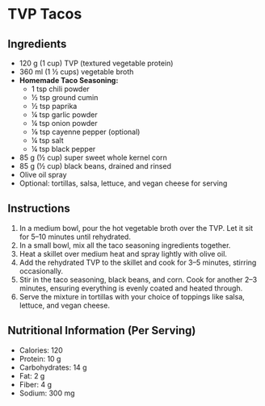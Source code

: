 # TVP Tacos

## Ingredients
- 120 g (1 cup) TVP (textured vegetable protein)
- 360 ml (1 ½ cups) vegetable broth
- **Homemade Taco Seasoning:**
  - 1 tsp chili powder
  - ½ tsp ground cumin
  - ½ tsp paprika
  - ¼ tsp garlic powder
  - ¼ tsp onion powder
  - ⅛ tsp cayenne pepper (optional)
  - ¼ tsp salt
  - ¼ tsp black pepper
- 85 g (½ cup) super sweet whole kernel corn
- 85 g (½ cup) black beans, drained and rinsed
- Olive oil spray
- Optional: tortillas, salsa, lettuce, and vegan cheese for serving

## Instructions
1. In a medium bowl, pour the hot vegetable broth over the TVP. Let it sit for 5–10 minutes until rehydrated.
2. In a small bowl, mix all the taco seasoning ingredients together.
3. Heat a skillet over medium heat and spray lightly with olive oil.
4. Add the rehydrated TVP to the skillet and cook for 3–5 minutes, stirring occasionally.
5. Stir in the taco seasoning, black beans, and corn. Cook for another 2–3 minutes, ensuring everything is evenly coated and heated through.
6. Serve the mixture in tortillas with your choice of toppings like salsa, lettuce, and vegan cheese.

## Nutritional Information (Per Serving)
- Calories: 120  
- Protein: 10 g  
- Carbohydrates: 14 g  
- Fat: 2 g  
- Fiber: 4 g  
- Sodium: 300 mg